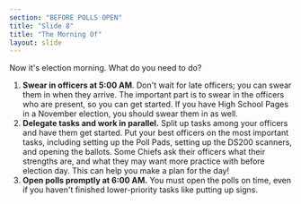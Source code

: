 ```yaml
---
section: "BEFORE POLLS OPEN"
title: "Slide 8"
title: "The Morning Of"
layout: slide
---
```


Now it's election morning. What do you need to do?

1. **Swear in officers at 5:00 AM**. Don't wait for late officers; you can swear them in when they arrive. The important part is to swear in the officers who are present, so you can get started. If you have High School Pages in a November election, you should swear them in as well.
2. **Delegate tasks and work in parallel.** Split up tasks among your officers and have them get started. Put your best officers on the most important tasks, including setting up the Poll Pads, setting up the DS200 scanners, and opening the ballots. Some Chiefs ask their officers what their strengths are, and what they may want more practice with before election day. This can help you make a plan for the day!
3. **Open polls promptly at 6:00 AM.** You must open the polls on time, even if you haven't finished lower-priority tasks like putting up signs.